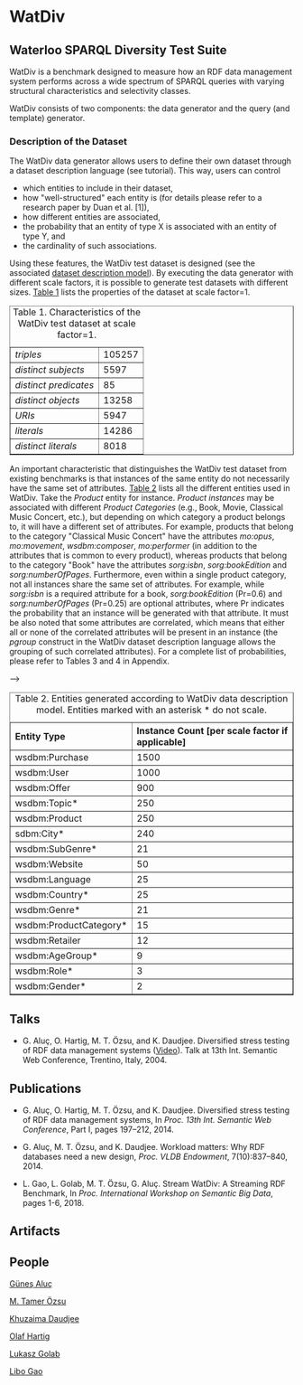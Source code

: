 # WatDiv


## Waterloo SPARQL Diversity Test Suite

WatDiv is a benchmark designed to measure how an RDF data management system performs across a wide spectrum of SPARQL queries with varying structural characteristics and selectivity classes.

WatDiv consists of two components: the data generator and the query (and template) generator.

### Description of the Dataset

The WatDiv data generator allows users to define their own dataset through a dataset description language (see tutorial). This way, users can control

* which entities to include in their dataset,
* how "well-structured" each entity is (for details please refer to a research paper by Duan et al. [1]),
* how different entities are associated,
* the probability that an entity of type X is associated with an entity of type Y, and
* the cardinality of such associations.

Using these features,  the WatDiv test dataset is designed (see the associated <a href="watdiv-data-model.txt">dataset description model</a>). By executing the data generator with different scale factors, it is possible to generate test datasets with different sizes. <a href="#table:triples">Table 1</a> lists the properties of the dataset at scale factor=1.

<table border="1" cellpadding="0" cellspacing="0">
	<caption>
         <a name="table:triples"> 
            Table 1. Characteristics of the WatDiv test dataset at scale factor=1.
         </a>
     </caption>
<!---	<thead><tr><th align="left">Column 1</th><th align="right">#</th></tr></thead> -->
<tbody>
<tr valign="top"><td><i>triples</i></td><td> 105257</td></tr>
<tr valign="top"><td><i>distinct subjects</i></td><td> 5597</td></tr>
<tr valign="top"><td><i>distinct predicates</i></td><td> 85</td></tr>
<tr valign="top"><td><i>distinct objects</i></td><td> 13258</td></tr>
<tr valign="top"><td><i>URIs</i></td><td> 5947</td></tr>
<tr valign="top"><td><i>literals</i></td><td> 14286</td></tr>
<tr valign="top"><td><i>distinct literals</i></td><td> 8018</td></tr>
</tbody>
<!---<tfoot><tr valign="top"><td align="right">Sum:</td><td align="right">1,234,569</td></tr>
</tfoot>-->
</table>

An important characteristic that distinguishes the WatDiv test dataset from existing benchmarks is that instances of the same entity do not necessarily have the same set of attributes. <a href="#table:entities">Table 2</a> lists all the different entities used in WatDiv. Take the *Product* entity for instance. *Product instances* may be associated with different *Product Categories* (e.g., Book, Movie, Classical Music Concert, etc.), but depending on which category a product belongs to, it will have a different set of attributes. For example, products that belong to the category "Classical Music Concert" have the attributes *mo:opus*, *mo:movement*, *wsdbm:composer*, *mo:performer* (in addition to the attributes that is common to every product), whereas products that belong to the category "Book" have the attributes *sorg:isbn*, *sorg:bookEdition* and *sorg:numberOfPages*. Furthermore, even within a single product category, not all instances share the same set of attributes. For example, while *sorg:isbn* is a required attribute for a book, *sorg:bookEdition* (Pr=0.6) and *sorg:numberOfPages* (Pr=0.25) are optional attributes, where Pr indicates the probability that an instance will be generated with that attribute. It must be also noted that some attributes are correlated, which means that either all or none of the correlated attributes will be present in an instance (the *pgroup* construct in the WatDiv dataset description language allows the grouping of such correlated attributes). For a complete list of probabilities, please refer to Tables 3 and 4 in Appendix.

 <table border="1" cellpadding="0" cellspacing="0">
    <caption>
         <a name="table:entities"> 
            Table 2. Entities generated according to WatDiv data description model. Entities marked with an asterisk * do not scale.
         </a>
     </caption>
<thead><tr><th align="left">Entity Type</th><th align="left">Instance Count [per scale factor if applicable]</th></tr></thead> -->
<tbody>
<tr valign="top"><td>wsdbm:Purchase</td><td> 1500</td></tr>
<tr valign="top"><td>wsdbm:User</td><td> 1000</td></tr>
<tr valign="top"><td>wsdbm:Offer</td><td>900</td></tr>
<tr valign="top"><td>wsdbm:Topic*</td><td> 250</td></tr>
<tr valign="top"><td>wsdbm:Product</td><td> 250</td></tr>
<tr valign="top"><td>sdbm:City*</td><td> 240</td></tr>
<tr valign="top"><td>wsdbm:SubGenre*</td><td> 21</td></tr>
<tr valign="top"><td>wsdbm:Website</td><td> 50</td></tr>
<tr valign="top"><td>wsdbm:Language</td><td> 25</td></tr>
<tr valign="top"><td>wsdbm:Country*</td><td> 25</td></tr>
<tr valign="top"><td>wsdbm:Genre*</td><td> 21</td></tr>
<tr valign="top"><td>wsdbm:ProductCategory*</td><td> 15</td></tr>
<tr valign="top"><td>wsdbm:Retailer</td><td> 12</td></tr>
<tr valign="top"><td>wsdbm:AgeGroup*</td><td> 9</td></tr>
<tr valign="top"><td>wsdbm:Role*</td><td> 3</td></tr>
<tr valign="top"><td>wsdbm:Gender*</td><td> 2</td></tr>
</tbody>
<!---<tfoot><tr valign="top"><td align="right">Sum:</td><td align="right">1,234,569</td></tr>
</tfoot>-->
</table>

## Talks

* G. Aluç, O. Hartig, M. T. Özsu, and K. Daudjee. Diversified stress testing of RDF data management systems ([Video](http://videolectures.net/iswc2014_aluc_rdf_data_management/)). Talk at 13th Int. Semantic Web Conference, Trentino, Italy, 2004.

## Publications

* G. Aluç, O. Hartig, M. T. Özsu, and K. Daudjee. Diversified stress testing of RDF data management systems, In _Proc. 13th Int. Semantic Web Conference_, Part I, pages 197–212, 2014.

* G. Aluç, M. T. Özsu, and K. Daudjee. Workload matters: Why RDF databases need a new design, _Proc. VLDB Endowment_, 7(10):837–840, 2014.

* L. Gao, L. Golab, M. T. Özsu, G. Aluç. Stream WatDiv: A Streaming RDF Benchmark, In _Proc. International Workshop on Semantic Big Data_, pages 1-6, 2018.

## Artifacts

## People

[Güneş Aluç](https://www.linkedin.com/in/gunes-aluc-66588a221/) 

[M. Tamer Özsu](https://cs.uwaterloo.ca/~tozsu/)

[Khuzaima Daudjee](https://cs.uwaterloo.ca/~kdaudjee/)

[Olaf Hartig](http://olafhartig.de)

[Lukasz Golab](http://www.engineering.uwaterloo.ca/~lgolab/)

[Libo Gao](https://www.linkedin.com/in/libo-gao/) 
